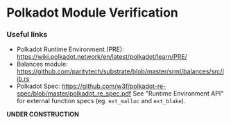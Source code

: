Polkadot Module Verification
============================

### Useful links

-   Polkadot Runtime Environment (PRE): <https://wiki.polkadot.network/en/latest/polkadot/learn/PRE/>
-   Balances module: <https://github.com/paritytech/substrate/blob/master/srml/balances/src/lib.rs>
-   Polkadot Spec: <https://github.com/w3f/polkadot-re-spec/blob/master/polkadot_re_spec.pdf>
    See "Runtime Environment API" for external function specs (eg. `ext_malloc` and `ext_blake`).

**UNDER CONSTRUCTION**
